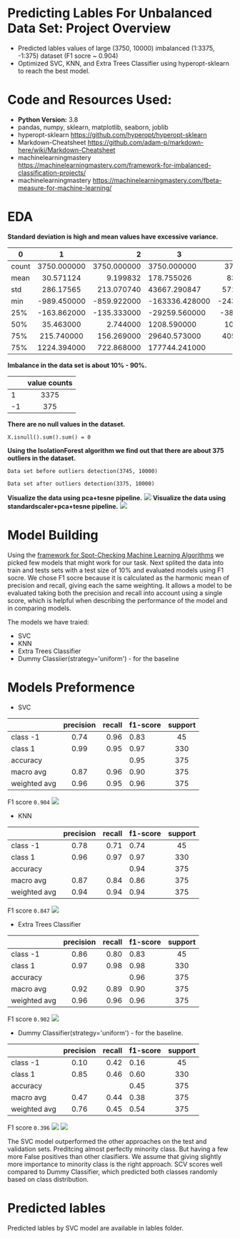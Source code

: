 #  Predicting Lables For Unbalanced Data Set: Project Overview
* Predicted lables values of large (3750, 10000) imbalanced (1:3375, -1:375) dataset (F1 socre ~ 0.904)
* Optimized SVC, KNN, and Extra Trees Classifier using hyperopt-sklearn to reach the best model.
#  Code and Resources Used:
* **Python Version:** 3.8
* pandas, numpy, sklearn, matplotlib, seaborn, joblib
* hyperopt-sklearn https://github.com/hyperopt/hyperopt-sklearn
* Markdown-Cheatsheet https://github.com/adam-p/markdown-here/wiki/Markdown-Cheatsheet
* machinelearningmastery https://machinelearningmastery.com/framework-for-imbalanced-classification-projects/
* machinelearningmastery https://machinelearningmastery.com/fbeta-measure-for-machine-learning/
#  EDA
**Standard deviation is high and mean values have excessive variance.** 

|    0          |      1        |      2   |     3       |      4      |     5  |   ...    |
| ------------- |:-------------:| -----:| ------------- |:-------------:| -----:| -----:|
| count         | 3750.000000   | 3750.000000 | 	3750.000000    | 	3750.000000 | 3750.000000 | ...    |
| mean          | 	30.571124   |   	9.199832 | 178.755026     | 837.059166|   -182.034161 | ...    |
| std           | 	286.17565   |    213.070740 | 	43667.290847| 57108.922663     |   	21944.043101| ...    |
| min           |-989.450000    |    -859.922000 | -163336.428000 | -243844.632000     |   -77566.109000	 | ...    |
| 25%           | 	-163.862000 |    -135.333000 | -29259.560000 | -38027.475000      |   -14405.498000 | ...    |
| 50%           | 35.463000      |    2.744000 | 1208.590000 |	1037.514000     |   -147.659000 | ...    |
| 75%           | 215.740000     |    156.269000 | 	29640.573000 |	40569.974000      |    14526.865000| ...    |
| 75%           | 	1224.394000    |    722.868000 | 177744.241000 | are neat      |    86287.955000 | ...    |


**Imbalance in the data set is about 10% - 90%.** 

|      | value counts   |
| ------------- |:-------------:|
| 1        | 3375   |
| -1        | 	375   |

**There are no null values in the dataset.** 

`X.isnull().sum().sum() = 0` 

**Using the IsolationForest algorithm we find out that there are about 375 outliers in the dataset.** 

`Data set before outliers detection(3745, 10000)`

`Data set after outliers detection(3375, 10000)`



 **Visualize the data using pca+tesne pipeline.**
![](plots/pca_tesne.png)
 **Visualize the data using standardscaler+pca+tesne pipeline.**
![](plots/pca_tesne_ss.png)

#  Model Building
Using the [framework for Spot-Checking Machine Learning Algorithms](https://machinelearningmastery.com/framework-for-imbalanced-classification-projects/) we picked few models that might work for our task.
Next splited the data into train and tests sets with a test size of 10%
 and evaluated models using F1 socre. We chose F1 socre because it is calculated as the harmonic mean of precision and recall, giving each the same weighting. It allows a model to be evaluated taking both the precision and recall into account using a single score, which is helpful when describing the performance of the model and in comparing models.


The models we have traied:
* SVC
* KNN
* Extra Trees Classifier
* Dummy Classiier(strategy='uniform') - for the baseline

# Models Preformence
* SVC   


|               |   precision   |  recall  | f1-score      | support       |
| ------------- |:-------------:| -----:   | ------------- |:-------------:| 
|class -1       |  0.74         |  0.96    |   0.83        |    45         |
|     class 1   |     0.99      |   0.95   |   0.97        |    330        |
|   accuracy    |               |          |    0.95       |    375        |
|  macro avg    |  0.87         |   0.96   |   0.90        |    375        |
|weighted avg   |   0.96        |   0.95   |    0.96       |    375        |



F1 score `0.904`
![](confiusion_maps/svc.png)
* KNN 

|                |     precision |   recall      | f1-score |  support     |
| ------------- |:-------------:| -----:   | ------------- |:-------------:| 
|    class -1   |    0.78    |  0.71    |  0.74      |  45|
|     class 1  |     0.96   |   0.97   |   0.97    |   330|
|    accuracy   |           |          |   0.94   |    375|
|   macro avg  |     0.87   |   0.84   |   0.86   |    375|
|weighted avg    |   0.94   |   0.94   |   0.94   |    375|



F1 score `0.847`
![](confiusion_maps/knn.png)
* Extra Trees Classifier

|              |precision   | recall  |f1-score   |support|
| ------------- |:-------------:| -----:   | ------------- |:-------------:| 
 |   class -1    |   0.86  |    0.80    |  0.83    |   45|
 |    class 1     |  0.97   |  0.98     | 0.98   |    330|
|    accuracy     |         |           |  0.96  |     375|
|   macro avg   |    0.92    |  0.89     | 0.90   |    375|
|weighted avg      | 0.96   |   0.96     | 0.96     |  375|


 F1 score `0.902`
![](confiusion_maps/extra%20trees.png)
* Dummy Classifier(strategy='uniform') - for the baseline.

|          |    precision  |  recall  |f1-score |  support|
| ------------- |:-------------:| -----:   | ------------- |:-------------:| 
  |  class -1    |   0.10   |   0.42   |   0.16    |    45|
 |    class 1   |    0.85    |  0.46    |  0.60     |  330|
  |  accuracy    |           |         |   0.45    |   375|
|   macro avg    |   0.47    |  0.44   |   0.38    |   375|
|weighted avg    |   0.76   |   0.45   |   0.54    |   375|


F1 score `0.396`
![](confiusion_maps/dummy.png)
![](plots/models.png)

The SVC model outperformed the other approaches on the test and validation sets. Preditcing almost perfectly minority class. But having a few more False positives than other clasifiers. We assume that giving slightly more importance to minority class is the right approach. SCV scores well compared to Dummy Classifier, which predicted both classes randomly based on class distribution.


# Predicted lables 
Predicted lables by SVC model are available in lables folder.
